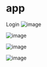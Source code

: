 # app
Login
![image](https://github.com/secuiru/app/assets/98741682/4d507bef-6dbb-4685-a008-710a1807a7d2)


![image](https://github.com/secuiru/app/assets/98741682/1f944f55-0b51-4922-85c7-244d94bdf066)


![image](https://github.com/secuiru/app/assets/98741682/794f807a-c7b8-4ef3-9933-e4bca26fa8aa)

![image](https://github.com/secuiru/app/assets/98741682/63144685-0b0f-4158-9908-9b5429f720b5)


